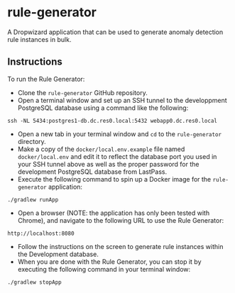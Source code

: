 # rule-generator

A Dropwizard application that can be used to generate anomaly detection rule instances in bulk.

## Instructions

To run the Rule Generator:

  * Clone the ``rule-generator`` GitHub repository.
  * Open a terminal window and set up an SSH tunnel to the developpment PostgreSQL database using a command like the following:

```
ssh -NL 5434:postgres1-db.dc.res0.local:5432 webapp0.dc.res0.local
```  
  
  * Open a new tab in your terminal window and ``cd`` to the ``rule-generator`` directory.
  * Make a copy of the ``docker/local.env.example`` file named ``docker/local.env`` and edit it to reflect the database port you used in your SSH tunnel above as well as the proper password for the development PostgreSQL database from LastPass.
  * Execute the following command to spin up a Docker image for the ``rule-generator`` application:
  
```
./gradlew runApp
```  
  * Open a browser (NOTE: the application has only been tested with Chrome), and navigate to the following URL to use the Rule Generator:
  
  ```
  http://localhost:8080
  ```
  * Follow the instructions on the screen to generate rule instances within the Development database.  
  * When you are done with the Rule Generator, you can stop it by executing the following command in your terminal window:

```
./gradlew stopApp
```  

